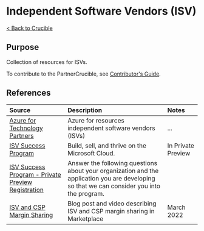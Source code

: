 # Independent Software Vendors (ISV)

[< Back to Crucible](./)

## Purpose

Collection of resources for ISVs. 

To contribute to the PartnerCrucible, see [Contributor's Guide](ContributorsGuide).

## References

Source | Description | Notes
:----- | :---------- | :----
[Azure for Technology Partners](https://azure.microsoft.com/en-us/partners/azure-technology-partners/)|Azure for resources  independent software vendors (ISVs)|...
[ISV Success Program](https://www.microsoft.com/en-us/isv) | Build, sell, and thrive on the Microsoft Cloud.| In Private Preview
[ISV Success Program - Private Preview Registration](https://forms.office.com/Pages/ResponsePage.aspx?id=v4j5cvGGr0GRqy180BHbR_Ag213JJ2NMve6PXPYZ8NBUNUxZNkJGTDYzTVhUVlNJMEZGN0NFQlg1Wi4u&wdLOR=c5F8F55B1-AC68-4DEB-A6AC-7653BD5934A9)  | Answer the following questions about your organization and the application you are developing so that we can consider you into the program. 
[ISV and CSP Margin Sharing](https://azure.microsoft.com/en-us/blog/scaling-cloud-solutions-to-new-heights-with-microsoft-s-partner-ecosystem/?culture=en-us&country=us) | Blog post and video describing ISV and CSP margin sharing in Marketplace | March 2022
